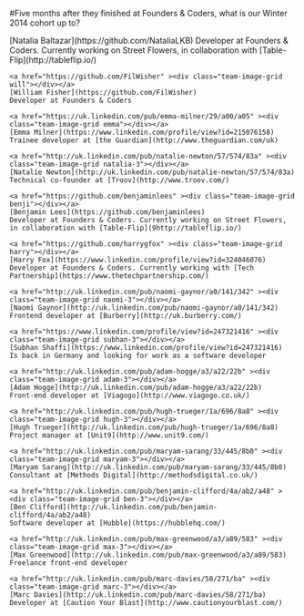 #Five months after they finished at Founders & Coders, what is our Winter 2014 cohort up to?

<div class="fac3">
	<a href="https://github.com/NataliaLKB" ><div class="team-image-grid natalia"></div></a>
	[Natalia Baltazar](https://github.com/NataliaLKB)    	
	Developer at Founders & Coders. Currently working on Street Flowers, in collaboration with [Table-Flip](http://tableflip.io/)

	<a href="https://github.com/FilWisher" ><div class="team-image-grid will"></div></a>
	[William Fisher](https://github.com/FilWisher)  
	Developer at Founders & Coders

	<a href="https://uk.linkedin.com/pub/emma-milner/29/a00/a05" ><div class="team-image-grid emma"></div></a>
	[Emma Milner](https://www.linkedin.com/profile/view?id=215076158)     
	Trainee developer at [the Guardian](http://www.theguardian.com/uk)

	<a href="http://uk.linkedin.com/pub/natalie-newton/57/574/83a" ><div class="team-image-grid natalia-3"></div></a>
	[Natalie Newton](http://uk.linkedin.com/pub/natalie-newton/57/574/83a)		
	Technical co-founder at [Troov](http://www.troov.com/)

	<a href="https://github.com/benjaminlees" ><div class="team-image-grid benji"></div></a>
	[Benjamin Lees](https://github.com/benjaminlees)
	Developer at Founders & Coders. Currently working on Street Flowers, in collaboration with [Table-Flip](9http://tableflip.io/)

	<a href="https://github.com/harrygfox" ><div class="team-image-grid harry"></div></a>
	[Harry Fox](https://www.linkedin.com/profile/view?id=324046076)   
	Developer at Founders & Coders. Currently working with [Tech Partnership](https://www.thetechpartnership.com/)

	<a href="http://uk.linkedin.com/pub/naomi-gaynor/a0/141/342" ><div class="team-image-grid naomi-3"></div></a>
	[Naomi Gaynor](http://uk.linkedin.com/pub/naomi-gaynor/a0/141/342)		
	Frontend developer at [Burberry](http://uk.burberry.com/)

	<a href="https://www.linkedin.com/profile/view?id=247321416" ><div class="team-image-grid subhan-3"></div></a>
	[Subhan Shaffi](https://www.linkedin.com/profile/view?id=247321416)   
	Is back in Germany and looking for work as a software developer

	<a href="http://uk.linkedin.com/pub/adam-hogge/a3/a22/22b" ><div class="team-image-grid adam-3"></div></a>
	[Adam Hogge](http://uk.linkedin.com/pub/adam-hogge/a3/a22/22b)  
	Front-end developer at [Viagogo](http://www.viagogo.co.uk/)

	<a href="http://uk.linkedin.com/pub/hugh-trueger/1a/696/8a8" ><div class="team-image-grid hugh-3"></div></a>
	[Hugh Trueger](http://uk.linkedin.com/pub/hugh-trueger/1a/696/8a8)		
	Project manager at [Unit9](http://www.unit9.com/)

	<a href="http://uk.linkedin.com/pub/maryam-sarang/33/445/8b0" ><div class="team-image-grid maryam-3"></div></a>
	[Maryam Sarang](http://uk.linkedin.com/pub/maryam-sarang/33/445/8b0)
	Consultant at [Methods Digital](http://methodsdigital.co.uk/)

	<a href="http://uk.linkedin.com/pub/benjamin-clifford/4a/ab2/a48" ><div class="team-image-grid ben-3"></div></a>
	[Ben Clifford](http://uk.linkedin.com/pub/benjamin-clifford/4a/ab2/a48)		
	Software developer at [Hubble](https://hubblehq.com/)

	<a href="http://uk.linkedin.com/pub/max-greenwood/a3/a89/583" ><div class="team-image-grid max-3"></div></a>
	[Max Greenwood](http://uk.linkedin.com/pub/max-greenwood/a3/a89/583)		
	Freelance front-end developer

	<a href="http://uk.linkedin.com/pub/marc-davies/58/271/ba" ><div class="team-image-grid marc-3"></div></a>
	[Marc Davies](http://uk.linkedin.com/pub/marc-davies/58/271/ba)		
	Developer at [Caution Your Blast](http://www.cautionyourblast.com/)
</div>
